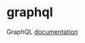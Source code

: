 # graphql

GraphQL [documentation](https://github.com/gadouryd/documentation/blob/master/graphql.md)
